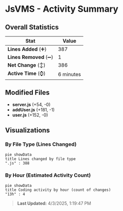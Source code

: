# JsVMS - Activity Summary 

## Overall Statistics

| Stat                   | Value                                                             |
| ---------------------- | ----------------------------------------------------------------- |
| **Lines Added** (➕)   | 387                                          |
| **Lines Removed** (➖) | 1                                        |
| **Net Change** (↕)    | 386                |
| **Active Time** (⌚)   | 6 minutes |


## Modified Files
- **server.js** (+54, -0)
- **addUser.js** (+181, -1)
- **user.js** (+152, -0)

## Visualizations

### By File Type (Lines Changed)

```mermaid
pie showData
title Lines changed by file type
".js" : 388
```

### By Hour (Estimated Activity Count)

```mermaid
pie showData
title Coding activity by hour (count of changes)
"13h" : 4
```


> **Last Updated:** 4/3/2025, 1:19:47 PM